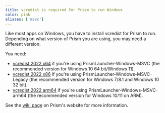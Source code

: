 ```yaml
---
title: vcredist is required for Prism to run Windows
color: pink
aliases: ['msvc']
---
```


Like most apps on Windows, you have to install vcredist for Prism to run. Depending on what version of Prism you are using, you may need a different version.

You need:

- [vcredist 2022 x64](https://aka.ms/vs/17/release/vc_redist.x64.exe) if you're using PrismLauncher-Windows-MSVC (the recommended version for Windows 10 64 bit/Windows 11).
- [vcredist 2022 x86](https://aka.ms/vs/17/release/vc_redist.x86.exe) if you're using PrismLauncher-Windows-MSVC-Legacy (the recommended version for Windows 7/8.1 and Windows 10 32 bit).
- [vcredist 2022 arm64](https://aka.ms/vs/17/release/vc_redist.arm64.exe) if you're using PrismLauncher-Windows-MSVC-arm64 (the recommended version for Windows 10/11 on ARM).

See the [wiki page](https://prismlauncher.org/wiki/overview/frequent-issues/#%22msvcp140_2.dll-was-not-found%22) on Prism's website for more information.
